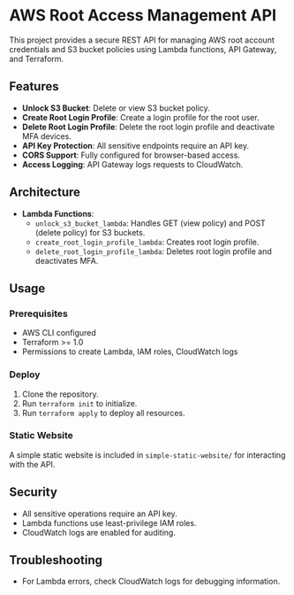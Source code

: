 # AWS Root Access Management API

This project provides a secure REST API for managing AWS root account credentials and S3 bucket policies using Lambda functions, API Gateway, and Terraform.

## Features

- **Unlock S3 Bucket**: Delete or view S3 bucket policy.
- **Create Root Login Profile**: Create a login profile for the root user.
- **Delete Root Login Profile**: Delete the root login profile and deactivate MFA devices.
- **API Key Protection**: All sensitive endpoints require an API key.
- **CORS Support**: Fully configured for browser-based access.
- **Access Logging**: API Gateway logs requests to CloudWatch.

## Architecture

- **Lambda Functions**:
  - `unlock_s3_bucket_lambda`: Handles GET (view policy) and POST (delete policy) for S3 buckets.
  - `create_root_login_profile_lambda`: Creates root login profile.
  - `delete_root_login_profile_lambda`: Deletes root login profile and deactivates MFA.

## Usage

### Prerequisites

- AWS CLI configured
- Terraform >= 1.0
- Permissions to create Lambda, IAM roles, CloudWatch logs

### Deploy

1. Clone the repository.
2. Run `terraform init` to initialize.
3. Run `terraform apply` to deploy all resources.

### Static Website

A simple static website is included in `simple-static-website/` for interacting with the API.

## Security

- All sensitive operations require an API key.
- Lambda functions use least-privilege IAM roles.
- CloudWatch logs are enabled for auditing.

## Troubleshooting

- For Lambda errors, check CloudWatch logs for debugging information.
